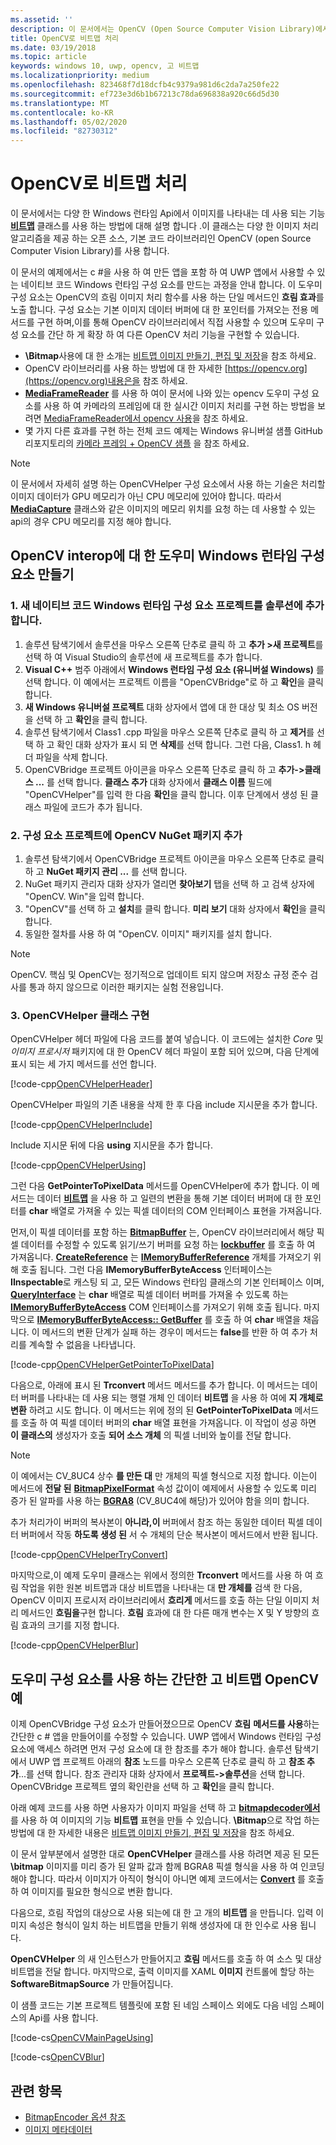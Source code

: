 ```yaml
---
ms.assetid: ''
description: 이 문서에서는 OpenCV (Open Source Computer Vision Library)에서 \Bitmap 클래스를 사용 하는 방법을 설명 합니다.
title: OpenCV로 비트맵 처리
ms.date: 03/19/2018
ms.topic: article
keywords: windows 10, uwp, opencv, 고 비트맵
ms.localizationpriority: medium
ms.openlocfilehash: 823468f7d18dcfb4c9379a981d6c2da7a250fe22
ms.sourcegitcommit: ef723e3d6b1b67213c78da696838a920c66d5d30
ms.translationtype: MT
ms.contentlocale: ko-KR
ms.lasthandoff: 05/02/2020
ms.locfileid: "82730312"
---
```

# <a name="process-bitmaps-with-opencv"></a>OpenCV로 비트맵 처리

이 문서에서는 다양 한 Windows 런타임 Api에서 이미지를 나타내는 데 사용 되는 기능 **[비트맵](https://docs.microsoft.com/uwp/api/Windows.Graphics.Imaging.SoftwareBitmap)** 클래스를 사용 하는 방법에 대해 설명 합니다 .이 클래스는 다양 한 이미지 처리 알고리즘을 제공 하는 오픈 소스, 기본 코드 라이브러리인 OpenCV (open Source Computer Vision Library)를 사용 합니다. 

이 문서의 예제에서는 c #을 사용 하 여 만든 앱을 포함 하 여 UWP 앱에서 사용할 수 있는 네이티브 코드 Windows 런타임 구성 요소를 만드는 과정을 안내 합니다. 이 도우미 구성 요소는 OpenCV의 흐림 이미지 처리 함수를 사용 하는 단일 메서드인 **흐림 효과**를 노출 합니다. 구성 요소는 기본 이미지 데이터 버퍼에 대 한 포인터를 가져오는 전용 메서드를 구현 하며,이를 통해 OpenCV 라이브러리에서 직접 사용할 수 있으며 도우미 구성 요소를 간단 하 게 확장 하 여 다른 OpenCV 처리 기능을 구현할 수 있습니다. 

* **\Bitmap**사용에 대 한 소개는 [비트맵 이미지 만들기, 편집 및 저장](imaging.md)을 참조 하세요. 
* OpenCV 라이브러리를 사용 하는 방법에 대 한 자세한 [https://opencv.org](https://opencv.org)내용은을 참조 하세요.
* **[MediaFrameReader](https://docs.microsoft.com/uwp/api/windows.media.capture.frames.mediaframereader)** 를 사용 하 여이 문서에 나와 있는 opencv 도우미 구성 요소를 사용 하 여 카메라의 프레임에 대 한 실시간 이미지 처리를 구현 하는 방법을 보려면 [MediaFrameReader에서 opencv 사용](use-opencv-with-mediaframereader.md)을 참조 하세요.
* 몇 가지 다른 효과를 구현 하는 전체 코드 예제는 Windows 유니버설 샘플 GitHub 리포지토리의 [카메라 프레임 + OpenCV 샘플](https://github.com/Microsoft/Windows-universal-samples/tree/master/Samples/CameraOpenCV) 을 참조 하세요.

> [!NOTE] 
> 이 문서에서 자세히 설명 하는 OpenCVHelper 구성 요소에서 사용 하는 기술은 처리할 이미지 데이터가 GPU 메모리가 아닌 CPU 메모리에 있어야 합니다. 따라서 **[MediaCapture](https://docs.microsoft.com/uwp/api/windows.media.capture.mediacapture)** 클래스와 같은 이미지의 메모리 위치를 요청 하는 데 사용할 수 있는 api의 경우 CPU 메모리를 지정 해야 합니다.

## <a name="create-a-helper-windows-runtime-component-for-opencv-interop"></a>OpenCV interop에 대 한 도우미 Windows 런타임 구성 요소 만들기

### <a name="1-add-a-new-native-code-windows-runtime-component-project-to-your-solution"></a>1. 새 네이티브 코드 Windows 런타임 구성 요소 프로젝트를 솔루션에 추가 합니다.

1. 솔루션 탐색기에서 솔루션을 마우스 오른쪽 단추로 클릭 하 고 **추가 >새 프로젝트**를 선택 하 여 Visual Studio의 솔루션에 새 프로젝트를 추가 합니다. 
2. **Visual C++** 범주 아래에서 **Windows 런타임 구성 요소 (유니버설 Windows)** 를 선택 합니다. 이 예에서는 프로젝트 이름을 "OpenCVBridge"로 하 고 **확인**을 클릭 합니다. 
3. **새 Windows 유니버설 프로젝트** 대화 상자에서 앱에 대 한 대상 및 최소 OS 버전을 선택 하 고 **확인**을 클릭 합니다.
4. 솔루션 탐색기에서 Class1 .cpp 파일을 마우스 오른쪽 단추로 클릭 하 고 **제거**를 선택 하 고 확인 대화 상자가 표시 되 면 **삭제**를 선택 합니다. 그런 다음, Class1. h 헤더 파일을 삭제 합니다.
5. OpenCVBridge 프로젝트 아이콘을 마우스 오른쪽 단추로 클릭 하 고 **추가->클래스 ...** 를 선택 합니다. **클래스 추가** 대화 상자에서 **클래스 이름** 필드에 "OpenCVHelper"를 입력 한 다음 **확인**을 클릭 합니다. 이후 단계에서 생성 된 클래스 파일에 코드가 추가 됩니다.

### <a name="2-add-the-opencv-nuget-packages-to-your-component-project"></a>2. 구성 요소 프로젝트에 OpenCV NuGet 패키지 추가

1. 솔루션 탐색기에서 OpenCVBridge 프로젝트 아이콘을 마우스 오른쪽 단추로 클릭 하 고 **NuGet 패키지 관리 ...** 를 선택 합니다.
2. NuGet 패키지 관리자 대화 상자가 열리면 **찾아보기** 탭을 선택 하 고 검색 상자에 "OpenCV. Win"을 입력 합니다.
3. "OpenCV"를 선택 하 고 **설치**를 클릭 합니다. **미리 보기** 대화 상자에서 **확인**을 클릭 합니다.
4. 동일한 절차를 사용 하 여 "OpenCV. 이미지" 패키지를 설치 합니다.

>[!NOTE]
>OpenCV. 핵심 및 OpenCV는 정기적으로 업데이트 되지 않으며 저장소 규정 준수 검사를 통과 하지 않으므로 이러한 패키지는 실험 전용입니다.

### <a name="3-implement-the-opencvhelper-class"></a>3. OpenCVHelper 클래스 구현

OpenCVHelper 헤더 파일에 다음 코드를 붙여 넣습니다. 이 코드에는 설치한 *Core* 및 *이미지 프로시저* 패키지에 대 한 OpenCV 헤더 파일이 포함 되어 있으며, 다음 단계에 표시 되는 세 가지 메서드를 선언 합니다.

[!code-cpp[OpenCVHelperHeader](./code/ImagingWin10/cs/OpenCVBridge/OpenCVHelper.h#SnippetOpenCVHelperHeader)]

OpenCVHelper 파일의 기존 내용을 삭제 한 후 다음 include 지시문을 추가 합니다. 

[!code-cpp[OpenCVHelperInclude](./code/ImagingWin10/cs/OpenCVBridge/OpenCVHelper.cpp#SnippetOpenCVHelperInclude)]

Include 지시문 뒤에 다음 **using** 지시문을 추가 합니다. 

[!code-cpp[OpenCVHelperUsing](./code/ImagingWin10/cs/OpenCVBridge/OpenCVHelper.cpp#SnippetOpenCVHelperUsing)]

그런 다음 **GetPointerToPixelData** 메서드를 OpenCVHelper에 추가 합니다. 이 메서드는 데이터 **[비트맵](https://docs.microsoft.com/uwp/api/Windows.Graphics.Imaging.SoftwareBitmap)** 을 사용 하 고 일련의 변환을 통해 기본 데이터 버퍼에 대 한 포인터를 **char** 배열로 가져올 수 있는 픽셀 데이터의 COM 인터페이스 표현을 가져옵니다. 

먼저,이 픽셀 데이터를 포함 하는 **[BitmapBuffer](https://docs.microsoft.com/uwp/api/windows.graphics.imaging.bitmapbuffer)** 는, OpenCV 라이브러리에서 해당 픽셀 데이터를 수정할 수 있도록 읽기/쓰기 버퍼를 요청 하는 **[lockbuffer](https://docs.microsoft.com/uwp/api/windows.graphics.imaging.softwarebitmap.lockbuffer)** 를 호출 하 여 가져옵니다.  **[CreateReference](https://docs.microsoft.com/uwp/api/windows.graphics.imaging.bitmapbuffer.CreateReference)** 는 **[IMemoryBufferReference](https://docs.microsoft.com/uwp/api/windows.foundation.imemorybufferreference)** 개체를 가져오기 위해 호출 됩니다. 그런 다음 **IMemoryBufferByteAccess** 인터페이스는 **IInspectable**로 캐스팅 되 고, 모든 Windows 런타임 클래스의 기본 인터페이스 이며, **[QueryInterface](https://docs.microsoft.com/windows/desktop/api/unknwn/nf-unknwn-iunknown-queryinterface(q_))** 는 **char** 배열로 픽셀 데이터 버퍼를 가져올 수 있도록 하는 **[IMemoryBufferByteAccess](https://docs.microsoft.com/previous-versions/mt297505(v=vs.85))** COM 인터페이스를 가져오기 위해 호출 됩니다. 마지막으로 **[IMemoryBufferByteAccess:: GetBuffer](https://docs.microsoft.com/windows/desktop/WinRT/imemorybufferbyteaccess-getbuffer)** 를 호출 하 여 **char** 배열을 채웁니다. 이 메서드의 변환 단계가 실패 하는 경우이 메서드는 **false**를 반환 하 여 추가 처리를 계속할 수 없음을 나타냅니다.

[!code-cpp[OpenCVHelperGetPointerToPixelData](./code/ImagingWin10/cs/OpenCVBridge/OpenCVHelper.cpp#SnippetOpenCVHelperGetPointerToPixelData)]

다음으로, 아래에 표시 된 **Trconvert** 메서드 메서드를 추가 합니다. 이 메서드는 데이터 버퍼를 나타내는 데 사용 되는 행렬 개체 인 데이터 **비트맵** 을 사용 하 여에 **지 개체로 변환** 하려고 시도 합니다. 이 메서드는 위에 정의 된 **GetPointerToPixelData** 메서드를 호출 하 여 픽셀 데이터 버퍼의 **char** 배열 표현을 가져옵니다. 이 작업이 성공 하면 **이 클래스의** 생성자가 호출 **되어 소스 개체** 의 픽셀 너비와 높이를 전달 합니다. 

> [!NOTE] 
> 이 예에서는 CV_8UC4 상수 **를 만든 대** 만 개체의 픽셀 형식으로 지정 합니다. 이는이 메서드에 **전달 된** **[BitmapPixelFormat](https://docs.microsoft.com/uwp/api/windows.graphics.imaging.softwarebitmap.BitmapPixelFormat)** 속성 값이이 예제에서 사용할 수 있도록 미리 증가 된 알파를 사용 하는 **[BGRA8](https://docs.microsoft.com/uwp/api/Windows.Graphics.Imaging.BitmapPixelFormat)** (CV_8UC4에 해당)가 있어야 함을 의미 합니다.

추가 처리가이 버퍼의 복사본이 **아니라,이** 버퍼에서 참조 하는 동일한 데이터 픽셀 데이터 버퍼에서 작동 **하도록 생성 된** 서 수 개체의 단순 복사본이 메서드에서 반환 됩니다.

[!code-cpp[OpenCVHelperTryConvert](./code/ImagingWin10/cs/OpenCVBridge/OpenCVHelper.cpp#SnippetOpenCVHelperTryConvert)]

마지막으로,이 예제 도우미 클래스는 위에서 정의한 **Trconvert** 메서드를 사용 하 여 흐림 작업을 위한 원본 비트맵과 대상 비트맵을 나타내는 대 **만 개체를** 검색 한 다음, OpenCV 이미지 프로시저 라이브러리에서 **흐리게** 메서드를 호출 하는 단일 이미지 처리 메서드인 **흐림을**구현 합니다. **흐림** 효과에 대 한 다른 매개 변수는 X 및 Y 방향의 흐림 효과의 크기를 지정 합니다.

[!code-cpp[OpenCVHelperBlur](./code/ImagingWin10/cs/OpenCVBridge/OpenCVHelper.cpp#SnippetOpenCVHelperBlur)]


## <a name="a-simple-softwarebitmap-opencv-example-using-the-helper-component"></a>도우미 구성 요소를 사용 하는 간단한 고 비트맵 OpenCV 예
이제 OpenCVBridge 구성 요소가 만들어졌으므로 OpenCV **흐림** **메서드를 사용**하는 간단한 c # 앱을 만들어이를 수정할 수 있습니다. UWP 앱에서 Windows 런타임 구성 요소에 액세스 하려면 먼저 구성 요소에 대 한 참조를 추가 해야 합니다. 솔루션 탐색기에서 UWP 앱 프로젝트 아래의 **참조** 노드를 마우스 오른쪽 단추로 클릭 하 고 **참조 추가**...를 선택 합니다. 참조 관리자 대화 상자에서 **프로젝트->솔루션**을 선택 합니다. OpenCVBridge 프로젝트 옆의 확인란을 선택 하 고 **확인**을 클릭 합니다.

아래 예제 코드를 사용 하면 사용자가 이미지 파일을 선택 하 고 **[bitmapdecoder에서](https://docs.microsoft.com/uwp/api/windows.graphics.imaging.bitmapencoder)** 를 사용 하 여 이미지의 기능 **비트맵** 표현을 만들 수 있습니다. **\Bitmap**으로 작업 하는 방법에 대 한 자세한 내용은 [비트맵 이미지 만들기, 편집 및 저장](https://docs.microsoft.com/windows/uwp/audio-video-camera/imaging)을 참조 하세요.

이 문서 앞부분에서 설명한 대로 **OpenCVHelper** 클래스를 사용 하려면 제공 된 모든 **\bitmap** 이미지를 미리 증가 된 알파 값과 함께 BGRA8 픽셀 형식을 사용 하 여 인코딩해야 합니다. 따라서 이미지가 아직이 형식이 아니면 예제 코드에서는 **[Convert](https://docs.microsoft.com/uwp/api/windows.graphics.imaging.softwarebitmap.BitmapAlphaMode)** 를 호출 하 여 이미지를 필요한 형식으로 변환 합니다.

다음으로, 흐림 작업의 대상으로 사용 되는에 대 한 고 개의 **비트맵** 을 만듭니다. 입력 이미지 속성은 형식이 일치 하는 비트맵을 만들기 위해 생성자에 대 한 인수로 사용 됩니다.

**OpenCVHelper** 의 새 인스턴스가 만들어지고 **흐림** 메서드를 호출 하 여 소스 및 대상 비트맵을 전달 합니다. 마지막으로, 출력 이미지를 XAML **이미지** 컨트롤에 할당 하는 **SoftwareBitmapSource** 가 만들어집니다.

이 샘플 코드는 기본 프로젝트 템플릿에 포함 된 네임 스페이스 외에도 다음 네임 스페이스의 Api를 사용 합니다.

[!code-cs[OpenCVMainPageUsing](./code/ImagingWin10/cs/MainPage.OpenCV.xaml.cs#SnippetOpenCVMainPageUsing)]

[!code-cs[OpenCVBlur](./code/ImagingWin10/cs/MainPage.OpenCV.xaml.cs#SnippetOpenCVBlur)]

## <a name="related-topics"></a>관련 항목

* [BitmapEncoder 옵션 참조](bitmapencoder-options-reference.md)
* [이미지 메타데이터](image-metadata.md)
 

 





